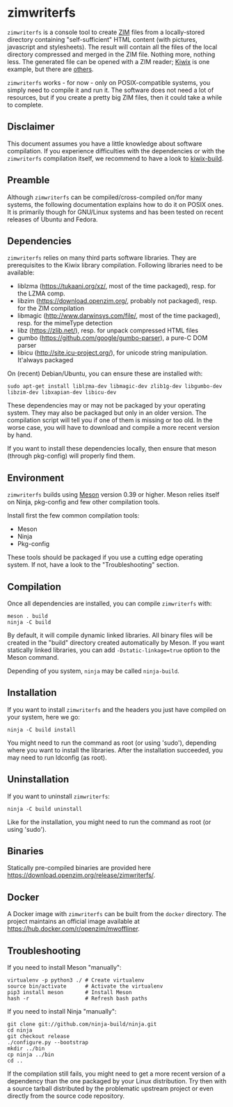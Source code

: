 zimwriterfs
===========

`zimwriterfs` is a console tool to create [ZIM](https://openzim.org)
files from a locally-stored directory containing "self-sufficient"
HTML content (with pictures, javascript and stylesheets). The result
will contain all the files of the local directory compressed and
merged in the ZIM file. Nothing more, nothing less. The generated file
can be opened with a ZIM reader; [Kiwix](httpa://kiwix.org) is one
example, but there are [others](https://openzim.org/wiki/ZIM_Readers).

`zimwriterfs` works - for now - only on POSIX-compatible systems, you
simply need to compile it and run it. The software does not need a lot
of resources, but if you create a pretty big ZIM files, then it could
take a while to complete.

Disclaimer
----------

This document assumes you have a little knowledge about software
compilation. If you experience difficulties with the dependencies or
with the `zimwriterfs` compilation itself, we recommend to have a look
to [kiwix-build](https://github.com/kiwix/kiwix-build).

Preamble
--------

Although `zimwriterfs` can be compiled/cross-compiled on/for many
systems, the following documentation explains how to do it on POSIX
ones. It is primarily though for GNU/Linux systems and has been tested
on recent releases of Ubuntu and Fedora.

Dependencies
------------

`zimwriterfs` relies on many third parts software libraries. They are
prerequisites to the Kiwix library compilation. Following libraries
need to be available:

* liblzma (https://tukaani.org/xz/, most of the time packaged),
  resp. for the LZMA comp.
* libzim (https://download.openzim.org/, probably not packaged),
  resp. for the ZIM compilation
* libmagic (http://www.darwinsys.com/file/, most of the time
  packaged), resp. for the mimeType detection
* libz (https://zlib.net/), resp. for unpack compressed HTML files
* gumbo (https://github.com/google/gumbo-parser), a pure-C DOM parser
* libicu (http://site.icu-project.org/), for unicode string
  manipulation. It'always packaged

On (recent) Debian/Ubuntu, you can ensure these are installed with:

```
sudo apt-get install liblzma-dev libmagic-dev zlib1g-dev libgumbo-dev
libzim-dev libxapian-dev libicu-dev
```

These dependencies may or may not be packaged by your operating
system. They may also be packaged but only in an older version. The
compilation script will tell you if one of them is missing or too old.
In the worse case, you will have to download and compile a more recent
version by hand.

If you want to install these dependencies locally, then ensure that
meson (through pkg-config) will properly find them.

Environment
-----------

`zimwriterfs` builds using [Meson](https://mesonbuild.com/) version
0.39 or higher. Meson relies itself on Ninja, pkg-config and few other
compilation tools.

Install first the few common compilation tools:
* Meson
* Ninja
* Pkg-config

These tools should be packaged if you use a cutting edge operating
system. If not, have a look to the "Troubleshooting" section.

Compilation
-----------

Once all dependencies are installed, you can compile `zimwriterfs` with:
```
meson . build
ninja -C build
```

By default, it will compile dynamic linked libraries. All binary files
will be created in the "build" directory created automatically by
Meson. If you want statically linked libraries, you can add
`-Dstatic-linkage=true` option to the Meson command.

Depending of you system, `ninja` may be called `ninja-build`.

Installation
------------

If you want to install `zimwriterfs` and the headers you just have
compiled on your system, here we go:

```
ninja -C build install
```

You might need to run the command as root (or using 'sudo'), depending
where you want to install the libraries. After the installation
succeeded, you may need to run ldconfig (as root).

Uninstallation
--------------

If you want to uninstall `zimwriterfs`:

```
ninja -C build uninstall
```

Like for the installation, you might need to run the command as root
(or using 'sudo').

Binaries
--------

Statically pre-compiled binaries are provided here
https://download.openzim.org/release/zimwriterfs/.

Docker
------

A Docker image with `zimwriterfs` can be built from the `docker`
directory. The project maintains an official image available at
https://hub.docker.com/r/openzim/mwoffliner.

Troubleshooting
---------------

If you need to install Meson "manually":
```
virtualenv -p python3 ./ # Create virtualenv
source bin/activate      # Activate the virtualenv
pip3 install meson       # Install Meson
hash -r                  # Refresh bash paths
```

If you need to install Ninja "manually":
```
git clone git://github.com/ninja-build/ninja.git
cd ninja
git checkout release
./configure.py --bootstrap
mkdir ../bin
cp ninja ../bin
cd ..
```

If the compilation still fails, you might need to get a more recent
version of a dependency than the one packaged by your Linux
distribution. Try then with a source tarball distributed by the
problematic upstream project or even directly from the source code
repository.
